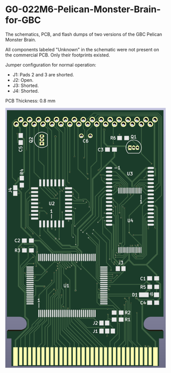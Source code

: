 # G0-022M6-Pelican-Monster-Brain-for-GBC
The schematics, PCB, and flash dumps of two versions of the GBC Pelican Monster Brain.

All components labeled "Unknown" in the schematic were not present on the commercial PCB. Only their footprints existed.

Jumper configuration for normal operation: 

- J1: Pads 2 and 3 are shorted.
- J2: Open.
- J3: Shorted.
- J4: Shorted.

PCB Thickness: 0.8 mm

![image](https://github.com/RWeick/G0-022M6-Pelican-Monster-Brain-for-GBC/blob/main/MonsterBrain.png)
